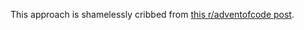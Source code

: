 This approach is shamelessly cribbed from [this r/adventofcode post](https://www.reddit.com/r/adventofcode/comments/e5bz2w/2019_day_3_solutions/f9iz68s?utm_source=share&utm_medium=web2x).